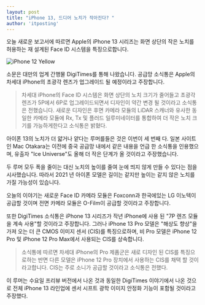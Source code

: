 ```yaml
---
layout: post
title: "iPhone 13, 드디어 노치가 작아진다? "
author: 'itposting'
---
```



오늘 새로운 보고서에 따르면 Apple의 iPhone 13 시리즈는 화면 상단의 작은 노치를 허용하는 재 설계된 Face ID 시스템을 특징으로합니다.

![iPhone 12 Yellow](https://images.macrumors.com/t/StLnDUPl98dplPGYKFHZ2errB5c=/2500x0/filters:no_upscale():quality(90)/article-new/2020/04/iPhone-12-Yellow.jpg)

소문은 대만의 업계 간행물 DigiTimes를 통해 나왔습니다. 공급망 소식통은 Apple의 차세대 iPhone의 초광각 렌즈가 업그레이드 될 예정이라고 주장합니다.

> 차세대 iPhone의 Face ID 시스템은 화면 상단의 노치 크기가 줄어들고 초광각 렌즈가 5P에서 6P로 업그레이드되면서 디자인이 약간 변경 될 것이라고 소식통은 전했습니다.
새로운 디자인은 후면 카메라 모듈의 LiDAR 스캐너와 유사한 동일한 카메라 모듈에 Rx, Tx 및 플러드 일루미네이터를 통합하여 더 작은 노치 크기를 가능하게한다고 소식통은 밝혔다.

아이폰 13의 노치가 더 얇거나 얕다는 루머를들은 것은 이번이 세 번째 다.
 일본 사이트 인 Mac Otakara는 이전에 중국 공급망 내에서 같은 내용을 언급 한 소식통을 인용했으며, 유출자 "Ice Universe"도 올해 더 작은 단계가 올 것이라고 주장했습니다.

두 루머 모두 폭을 줄이는 대신 노치의 높이를 줄여 눈에 띄지 않게 만들 수 있다는 점을 시사했습니다. 따라서 2021 년 아이폰 모델은 길이는 같지만 높이는 같지 않은 노치를 가질 가능성이 있습니다.

오늘의 이야기는 새로운 Face ID 카메라 모듈은 Foxconn과 한국에있는 LG 이노텍이 공급할 것이며 전면 카메라 모듈은 O-Film이 공급할 것이라고 주장합니다.

또한 DigiTimes 소식통은 ‌iPhone 13‌ 시리즈가 작년 iPhone에 사용 된 "7P 렌즈 모듈을 계속 사용"할 것이라고 주장합니다.
 그러나 ‌iPhone 13‌ Pro 모델은 "해상도 향상"을 가져 오는 더 큰 CMOS 이미지 센서 (CIS)를 특징으로하며, 비 Pro 모델은 iPhone 12 Pro 및 iPhone 12 Pro Max에서 사용되는 CIS를 상속합니다.

> 소식통에 따르면 차세대 iPhone의 Pro 제품군은 새로 디자인 된 CIS를 특징으로하는 반면 다른 모델은 iPhone 12 Pro 장치에서 사용하는 CIS를 채택 할 것이라고합니다.
 CIS는 주로 소니가 공급할 것이라고 소식통은 전했다.

이 루머는 수요일 프리뷰 버전에서 나온 것과 동일한 DigiTimes 이야기에서 나온 것으로 전체 ‌iPhone 13‌ 라인업에 센서 시프트 광학 이미지 안정화 기능이 포함될 것이라고 주장했다.